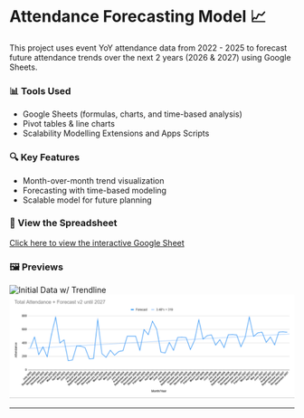 # Attendance Forecasting Model 📈

This project uses event YoY attendance data from 2022 - 2025 to forecast future attendance trends over the next 2 years (2026 & 2027) using Google Sheets.

### 📊 Tools Used
- Google Sheets (formulas, charts, and time-based analysis)
- Pivot tables & line charts
- Scalability Modelling Extensions and Apps Scripts

### 🔍 Key Features
- Month-over-month trend visualization
- Forecasting with time-based modeling
- Scalable model for future planning

### 🔗 View the Spreadsheet
[Click here to view the interactive Google Sheet](https://docs.google.com/spreadsheets/d/1rTfByHHKHlox_2DDeB88c5UCsxOA2u_KcZrdQz4PPlw/edit?usp=sharing)

### 🖼️ Previews
![Initial Data w/ Trendline](linear_trendline.png)
![Forecast Screenshots](Forecasting_2025-2027.png)

---

